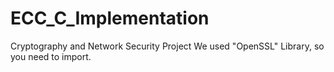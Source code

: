 # ECC_C_Implementation
Cryptography and Network Security Project
We used "OpenSSL" Library, so you need to import. 
